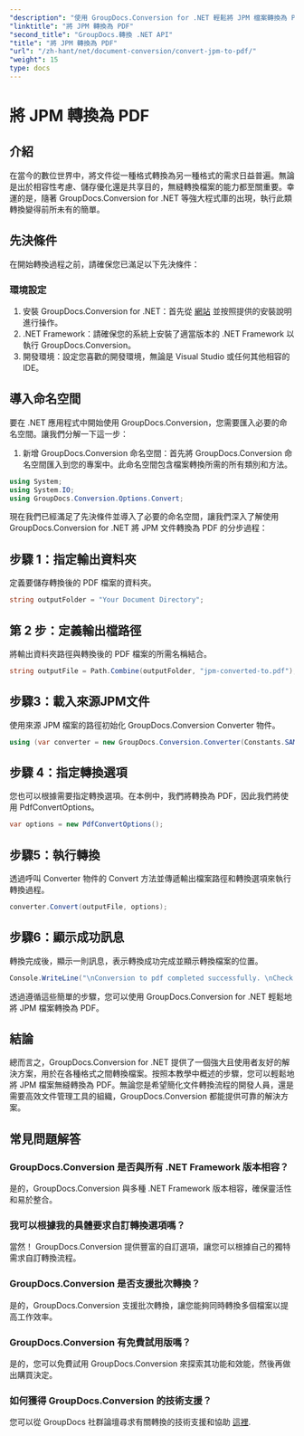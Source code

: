 ```yaml
---
"description": "使用 GroupDocs.Conversion for .NET 輕鬆將 JPM 檔案轉換為 PDF。輕鬆簡化文件轉換流程。"
"linktitle": "將 JPM 轉換為 PDF"
"second_title": "GroupDocs.轉換 .NET API"
"title": "將 JPM 轉換為 PDF"
"url": "/zh-hant/net/document-conversion/convert-jpm-to-pdf/"
"weight": 15
type: docs
---
```

# 將 JPM 轉換為 PDF

## 介紹
在當今的數位世界中，將文件從一種格式轉換為另一種格式的需求日益普遍。無論是出於相容性考慮、儲存優化還是共享目的，無縫轉換檔案的能力都至關重要。幸運的是，隨著 GroupDocs.Conversion for .NET 等強大程式庫的出現，執行此類轉換變得前所未有的簡單。
## 先決條件
在開始轉換過程之前，請確保您已滿足以下先決條件：
### 環境設定
1. 安裝 GroupDocs.Conversion for .NET：首先從 [網站](https://releases.groupdocs.com/conversion/net/) 並按照提供的安裝說明進行操作。
2. .NET Framework：請確保您的系統上安裝了適當版本的 .NET Framework 以執行 GroupDocs.Conversion。
3. 開發環境：設定您喜歡的開發環境，無論是 Visual Studio 或任何其他相容的 IDE。

## 導入命名空間
要在 .NET 應用程式中開始使用 GroupDocs.Conversion，您需要匯入必要的命名空間。讓我們分解一下這一步：

1. 新增 GroupDocs.Conversion 命名空間：首先將 GroupDocs.Conversion 命名空間匯入到您的專案中。此命名空間包含檔案轉換所需的所有類別和方法。
```csharp
using System;
using System.IO;
using GroupDocs.Conversion.Options.Convert;
```

現在我們已經滿足了先決條件並導入了必要的命名空間，讓我們深入了解使用 GroupDocs.Conversion for .NET 將 JPM 文件轉換為 PDF 的分步過程：

## 步驟 1：指定輸出資料夾
定義要儲存轉換後的 PDF 檔案的資料夾。
```csharp
string outputFolder = "Your Document Directory";
```
## 第 2 步：定義輸出檔路徑
將輸出資料夾路徑與轉換後的 PDF 檔案的所需名稱結合。
```csharp
string outputFile = Path.Combine(outputFolder, "jpm-converted-to.pdf");
```
## 步驟3：載入來源JPM文件
使用來源 JPM 檔案的路徑初始化 GroupDocs.Conversion Converter 物件。
```csharp
using (var converter = new GroupDocs.Conversion.Converter(Constants.SAMPLE_JPM))
```
## 步驟 4：指定轉換選項
您也可以根據需要指定轉換選項。在本例中，我們將轉換為 PDF，因此我們將使用 PdfConvertOptions。
```csharp
var options = new PdfConvertOptions();
```
## 步驟5：執行轉換
透過呼叫 Converter 物件的 Convert 方法並傳遞輸出檔案路徑和轉換選項來執行轉換過程。
```csharp
converter.Convert(outputFile, options);
```
## 步驟6：顯示成功訊息
轉換完成後，顯示一則訊息，表示轉換成功完成並顯示轉換檔案的位置。
```csharp
Console.WriteLine("\nConversion to pdf completed successfully. \nCheck output in {0}", outputFolder);
```
透過遵循這些簡單的步驟，您可以使用 GroupDocs.Conversion for .NET 輕鬆地將 JPM 檔案轉換為 PDF。

## 結論
總而言之，GroupDocs.Conversion for .NET 提供了一個強大且使用者友好的解決方案，用於在各種格式之間轉換檔案。按照本教學中概述的步驟，您可以輕鬆地將 JPM 檔案無縫轉換為 PDF。無論您是希望簡化文件轉換流程的開發人員，還是需要高效文件管理工具的組織，GroupDocs.Conversion 都能提供可靠的解決方案。
## 常見問題解答
### GroupDocs.Conversion 是否與所有 .NET Framework 版本相容？
是的，GroupDocs.Conversion 與多種 .NET Framework 版本相容，確保靈活性和易於整合。
### 我可以根據我的具體要求自訂轉換選項嗎？
當然！ GroupDocs.Conversion 提供豐富的自訂選項，讓您可以根據自己的獨特需求自訂轉換流程。
### GroupDocs.Conversion 是否支援批次轉換？
是的，GroupDocs.Conversion 支援批次轉換，讓您能夠同時轉換多個檔案以提高工作效率。
### GroupDocs.Conversion 有免費試用版嗎？
是的，您可以免費試用 GroupDocs.Conversion 來探索其功能和效能，然後再做出購買決定。
### 如何獲得 GroupDocs.Conversion 的技術支援？
您可以從 GroupDocs 社群論壇尋求有關轉換的技術支援和協助 [這裡](https://forum。groupdocs.com/c/conversion/11).